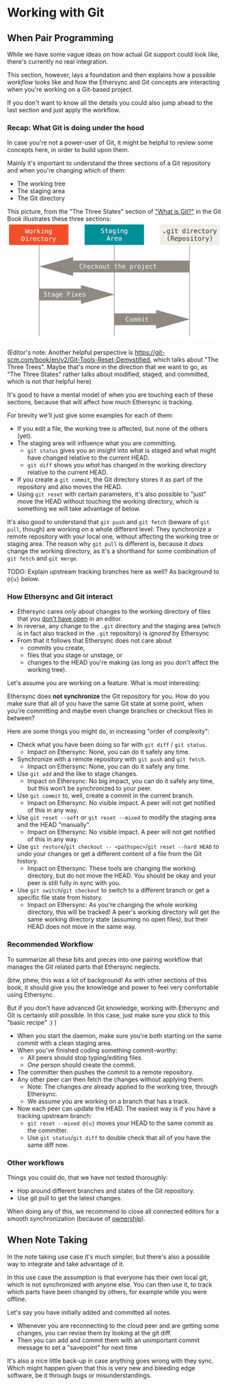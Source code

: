 # Working with Git

## When Pair Programming

While we have some vague ideas on how actual Git support could look like, there's currently no real integration.

This section, however, lays a foundation and then explains how a possible *workflow* looks like and how the Ethersync and Git concepts are interacting when you're working on a Git-based project.

If you don't want to know all the details you could also jump ahead to the last section and just apply the workflow.

### Recap: What Git is doing under the hood

In case you're not a power-user of Git, it might be helpful to review some concepts here, in order to build upon them.

Mainly it's important to understand the three sections of a Git repository and when you're changing which of them:
- The working tree
- The staging area
- The Git directory

This picture, from the "The Three States" section of ["What is Git?"](https://git-scm.com/book/en/v2/Getting-Started-What-is-Git%3F) in the Git Book illustrates these three sections:
![Three sections of a Git repository and their transitions](./areas.png)

(Editor's note: Another helpful perspective is https://git-scm.com/book/en/v2/Git-Tools-Reset-Demystified, which talks about "The Three Trees". Maybe that's more in the direction that we want to go, as "The Three States" rather talks about modified, staged, and committed, which is not *that* helpful here)

It's good to have a mental model of when you are touching each of these sections,
because that will affect how much Ethersync is tracking.

For brevity we'll just give some examples for each of them:
- If you edit a file, the working tree is affected, but none of the others (yet).
- The staging area will influence what you are committing.
    - `git status` gives you an insight into what is staged and what might have changed relative to the current HEAD.
    - `git diff` shows you *what* has changed in the working directory relative to the current HEAD.
- If you create a `git commit`, the Git directory stores it as part of the repository and also moves the HEAD.
- Using `git reset` with certain parameters, it's also possible to "just" move the HEAD without touching the working directory, which is something we will take advantage of below.

It's also good to understand that `git push` and `git fetch` (beware of `git pull`, though) are working on a whole different level: They synchronize a remote repository with your local one, without affecting the working tree or staging area.
The reason why `git pull` is different is, because it *does* change the working directory, as it's a shorthand for some combination of `git fetch` and `git merge`.

TODO: Explain upstream tracking branches here as well? As background to `@{u}` below.

### How Ethersync and Git interact

- Ethersync cares *only* about changes to the working directory of files that you [don't have open](../file-ownership.md) in an editor.
- In reverse, any change to the `.git` directory and the staging area (which is in fact also tracked in the `.git` repository) is *ignored* by Ethersync
- From that it follows that Ethersync does not care about
    - commits you create,
    - files that you stage or unstage, or
    - changes to the HEAD you're making (as long as you don't affect the working tree).

Let's assume you are working on a feature. What is most interesting:

Ethersync does **not synchronize** the Git repository for you.
How do you make sure that all of you have the same Git state at some point,
when you're committing and maybe even change branches or checkout files in between?

Here are some things you might do, in increasing "order of complexity":
- Check what you have been doing so far with `git diff` / `git status`.
    - Impact on Ethersync: None, you can do it safely any time.
- Synchronize with a remote repository with `git push` and `git fetch`.
    - Impact on Ethersync: None, you can do it safely any time.
- Use `git add` and the like to stage changes.
    - Impact on Ethersync: No big impact, you can do it safely any time, but this won't be synchronized to your peer.
- Use `git commit` to, well, create a commit in the current branch.
    - Impact on Ethersync: No visible impact. A peer will not get notified of this in any way.
- Use `git reset --soft` or `git reset --mixed` to modify the staging area and the HEAD "manually".
    - Impact on Ethersync: No visible impact. A peer will not get notified of this in any way.
- Use `git restore`/`git checkout -- <pathspec>`/`git reset --hard HEAD` to undo your changes or get a different content of a file from the Git history.
    - Impact on Ethersync: These tools are changing the working directory, but do not move the HEAD. You should be okay and your peer is still fully in sync with you.
- Use `git switch`/`git checkout` to switch to a different branch or get a specific file state from history.
    - Impact on Ethersync: As you're changing the whole working directory, this will be tracked! A peer's working directory will get the same working directory state (assuming no open files), but their HEAD does not move in the same way.

### Recommended Workflow

To summarize all these bits and pieces into one pairing workflow that manages the Git related parts that Ethersync neglects.

(btw, phew, this was a lot of background!
As with other sections of this book, it should give you the knowledge and power to feel very comfortable using Ethersync.

But if you don't have advanced Git knowledge, working with Ethersync and Git is certainly still possible.
In this case, just make sure you stick to this "basic recipe" :) )

- When you start the daemon, make sure you're both starting on the same commit with a clean staging area.
- When you've finished coding something commit-worthy:
    - All peers should stop typing/editing files.
    - *One* person should create the commit.
- The committer then pushes the commit to a remote repository.
- Any other peer can then fetch the changes without applying them.
    - Note: The changes *are* already applied to the working tree, through Ethersync.
    - We assume you are working on a branch that has a track.
- Now each peer can update the HEAD. The easiest way is if you have a tracking upstream branch:
    - `git reset --mixed @{u}` moves your HEAD to the same commit as the committer.
    - Use `git status`/`git diff` to double check that all of you have the same diff now.

### Other workflows

Things you could do, that we have not tested thoroughly:
- Hop around different branches and states of the Git repository.
- Use git pull to get the latest changes.

When doing any of this, we recommend to close all connected editors for a smooth synchronization (because of [ownership](../file-ownership.md)).

## When Note Taking

In the note taking use case it's much simpler, but there's also a possible way to integrate and take advantage of it.

In this use case the assumption is that everyone has their own local git, which is not synchronized with anyone else.
You can then use it, to track which parts have been changed by others, for example while you were offline.

Let's say you have initially added and committed all notes.
- Whenever you are reconnecting to the cloud peer and are getting some changes, you can revise them by looking at the git diff.
- Then you can add and commit them with an unimportant commit message to set a "savepoint" for next time

It's also a nice little back-up in case anything goes wrong with they sync. Which might happen given that this is very new and bleeding edge software, be it through bugs or misunderstandings.
